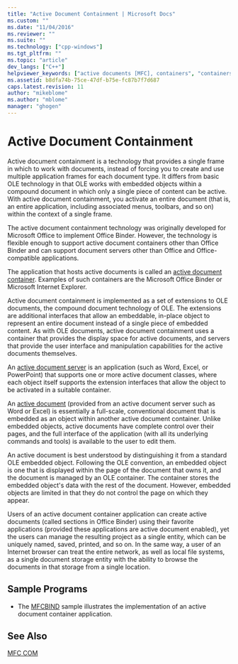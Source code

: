 ```yaml
---
title: "Active Document Containment | Microsoft Docs"
ms.custom: ""
ms.date: "11/04/2016"
ms.reviewer: ""
ms.suite: ""
ms.technology: ["cpp-windows"]
ms.tgt_pltfrm: ""
ms.topic: "article"
dev_langs: ["C++"]
helpviewer_keywords: ["active documents [MFC], containers", "containers [MFC], active document", "MFC, COM support", "active document containers [MFC], about active document containers", "MFC COM, active document containment"]
ms.assetid: b8dfa74b-75ce-47df-b75e-fc87b7f7d687
caps.latest.revision: 11
author: "mikeblome"
ms.author: "mblome"
manager: "ghogen"
---
```

# Active Document Containment
Active document containment is a technology that provides a single frame in which to work with documents, instead of forcing you to create and use multiple application frames for each document type. It differs from basic OLE technology in that OLE works with embedded objects within a compound document in which only a single piece of content can be active. With active document containment, you activate an entire document (that is, an entire application, including associated menus, toolbars, and so on) within the context of a single frame.  
  
 The active document containment technology was originally developed for Microsoft Office to implement Office Binder. However, the technology is flexible enough to support active document containers other than Office Binder and can support document servers other than Office and Office-compatible applications.  
  
 The application that hosts active documents is called an [active document container](../mfc/active-document-containers.md). Examples of such containers are the Microsoft Office Binder or Microsoft Internet Explorer.  
  
 Active document containment is implemented as a set of extensions to OLE documents, the compound document technology of OLE. The extensions are additional interfaces that allow an embeddable, in-place object to represent an entire document instead of a single piece of embedded content. As with OLE documents, active document containment uses a container that provides the display space for active documents, and servers that provide the user interface and manipulation capabilities for the active documents themselves.  
  
 An [active document server](../mfc/active-document-servers.md) is an application (such as Word, Excel, or PowerPoint) that supports one or more active document classes, where each object itself supports the extension interfaces that allow the object to be activated in a suitable container.  
  
 An [active document](../mfc/active-documents.md) (provided from an active document server such as Word or Excel) is essentially a full-scale, conventional document that is embedded as an object within another active document container. Unlike embedded objects, active documents have complete control over their pages, and the full interface of the application (with all its underlying commands and tools) is available to the user to edit them.  
  
 An active document is best understood by distinguishing it from a standard OLE embedded object. Following the OLE convention, an embedded object is one that is displayed within the page of the document that owns it, and the document is managed by an OLE container. The container stores the embedded object's data with the rest of the document. However, embedded objects are limited in that they do not control the page on which they appear.  
  
 Users of an active document container application can create active documents (called sections in Office Binder) using their favorite applications (provided these applications are active document enabled), yet the users can manage the resulting project as a single entity, which can be uniquely named, saved, printed, and so on. In the same way, a user of an Internet browser can treat the entire network, as well as local file systems, as a single document storage entity with the ability to browse the documents in that storage from a single location.  
  
## Sample Programs  
  
-   The [MFCBIND](../visual-cpp-samples.md) sample illustrates the implementation of an active document container application.  
  
## See Also  
 [MFC COM](../mfc/mfc-com.md)

